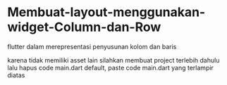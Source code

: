 # Membuat-layout-menggunakan-widget-Column-dan-Row
flutter dalam merepresentasi penyusunan kolom dan baris

karena tidak memiliki asset lain silahkan membuat project terlebih dahulu lalu hapus code main.dart default, paste code main.dart yang terlampir diatas
